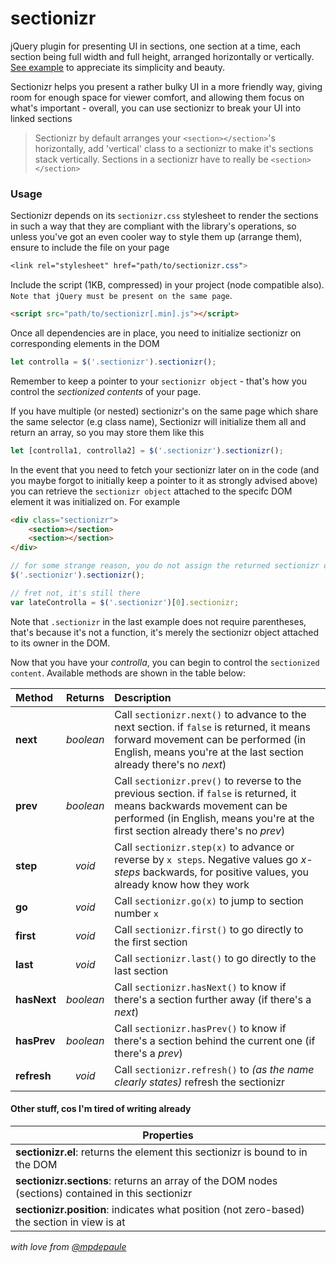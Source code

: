 # sectionizr
jQuery plugin for presenting UI in sections, one section at a time, each section being full width and full height, arranged horizontally or vertically. [See example](https://de-paule.github.io/sectionizr/) to appreciate its simplicity and beauty.

Sectionizr helps you present a rather bulky UI in a more friendly way, giving room for enough space for viewer comfort, and allowing them focus on what's important - overall, you can use sectionizr to break your UI into linked sections

>Sectionizr by default arranges your `<section></section>`'s horizontally, add 'vertical' class to a sectionizr to make it's sections stack vertically. Sections in a sectionizr have to really be `<section></section>`

### Usage
Sectionizr depends on its `sectionizr.css` stylesheet to render the sections in such a way that they are compliant with the library's operations, so unless you've got an even cooler way to style them up (arrange them), ensure to include the file on your page
```css
<link rel="stylesheet" href="path/to/sectionizr.css">
```
Include the script (1KB, compressed) in your project (node compatible also). `Note that jQuery must be present on the same page`.
```html
<script src="path/to/sectionizr[.min].js"></script>
```
Once all dependencies are in place, you need to initialize sectionizr on corresponding elements in the DOM
```javascript
let controlla = $('.sectionizr').sectionizr();
```
Remember to keep a pointer to your `sectionizr object` - that's how you control the _sectionized contents_ of your page.

If you have multiple (or nested) sectionizr's on the same page which share the same selector (e.g class name), Sectionizr will initialize them all and return an array, so you may store them like this
```javascript
let [controlla1, controlla2] = $('.sectionizr').sectionizr();
```
In the event that you need to fetch your sectionizr later on in the code (and you maybe forgot to initially keep a pointer to it as strongly advised above) you can retrieve the `sectionizr object` attached to the specifc DOM element it was initialized on. For example
```html
<div class="sectionizr">
    <section></section>
    <section></section>
</div>
```
```javascript
// for some strange reason, you do not assign the returned sectionizr object
$('.sectionizr').sectionizr();

// fret not, it's still there
var lateControlla = $('.sectionizr')[0].sectionizr;
```
Note that `.sectionizr` in the last example does not require parentheses, that's because it's not a function, it's merely the sectionizr object attached to its owner in the DOM.

Now that you have your _controlla_, you can begin to control the `sectionized content`. Available methods are shown in the table below:

| Method | Returns | Description |
| :----- | :-----: | :---------- |
| **next** | _boolean_ | Call `sectionizr.next()` to advance to the next section. if `false` is returned, it means forward movement can be performed (in English, means you're at the last section already there's no _next_) |
| **prev** | _boolean_ | Call `sectionizr.prev()` to reverse to the previous section. if `false` is returned, it means backwards movement can be performed (in English, means you're at the first section already there's no _prev_) |
| **step** | _void_ | Call `sectionizr.step(x)` to advance or reverse by `x steps`. Negative values go _x-steps_ backwards, for positive values, you already know how they work |
| **go** | _void_ | Call `sectionizr.go(x)` to jump to section number `x` |
| **first** | _void_ | Call `sectionizr.first()` to go directly to the first section |
| **last** | _void_ | Call `sectionizr.last()` to go directly to the last section |
| **hasNext** | _boolean_ | Call `sectionizr.hasNext()` to know if there's a section further away (if there's a _next_) |
| **hasPrev** | _boolean_ | Call `sectionizr.hasPrev()` to know if there's a section behind the current one (if there's a _prev_) |
| **refresh** | _void_ | Call `sectionizr.refresh()` to _(as the name clearly states)_ refresh the sectionizr |

#### Other stuff, cos I'm tired of writing already
| Properties |
| --- |
| **sectionizr.el**: returns the element this sectionizr is bound to in the DOM |
| **sectionizr.sections**: returns an array of the DOM nodes (sections) contained in this sectionizr |
| **sectionizr.position**: indicates what position (not zero-based) the section in view is at |

_with love from [@mpdepaule](https://twitter.com/mpdepaule)_
